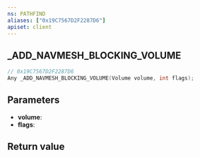 ```yaml
---
ns: PATHFIND
aliases: ["0x19C7567D2F2287D6"]
apiset: client
---
```

## _ADD_NAVMESH_BLOCKING_VOLUME

```c
// 0x19C7567D2F2287D6
Any _ADD_NAVMESH_BLOCKING_VOLUME(Volume volume, int flags);
```


## Parameters
* **volume**:
* **flags**:

## Return value